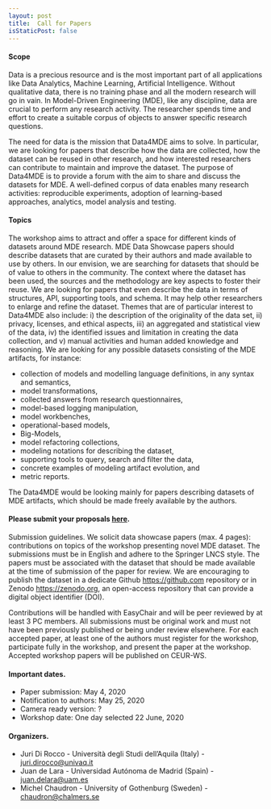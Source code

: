 ```yaml
---
layout: post
title:  Call for Papers
isStaticPost: false
---
```

#### Scope

Data is a precious resource and is the most important part of all applications like Data Analytics, Machine Learning, Artificial Intelligence. Without qualitative data, there is no training phase and all the modern research will go in vain. In Model-Driven Engineering (MDE), like any discipline, data are crucial to perform any research activity. The researcher spends time and effort to create a suitable corpus of objects to answer specific research questions. 

The need for data is the mission that Data4MDE aims to solve.  In particular,  we are looking for papers that describe how the data are collected, how the dataset can be reused in other research, and how interested researchers can contribute to maintain and improve the dataset. The purpose of Data4MDE is to provide a forum with the aim to share and discuss the datasets for MDE. A well-defined corpus of data enables many research activities: reproducible experiments, adoption of learning-based approaches, analytics, model analysis and testing. 

#### Topics
The workshop aims to attract and offer a space for different kinds of datasets around MDE research. MDE Data Showcase papers should describe datasets that are curated by their authors and made available to use by others. In our envision, we are searching for datasets that should be of value to others in the community. The context where the dataset has been used, the sources and the methodology are key aspects to foster their reuse. We are looking for papers that even describe the data in terms of structures, API, supporting tools, and schema.  It may help other researchers to enlarge and refine the dataset. Themes that are of particular interest to Data4MDE  also include: i) the description of the originality of the data set, ii) privacy,  licenses, and ethical aspects, iii) an aggregated and statistical view of the data, iv) the identified issues and limitation in creating the data collection,  and v) manual activities and human added knowledge and reasoning.
We are looking for any possible datasets consisting of the MDE artifacts, for instance:

* collection of models and modelling language definitions, in any syntax and semantics,
* model transformations,
* collected answers from research questionnaires,
* model-based logging manipulation,
* model workbenches,
* operational-based models,
* Big-Models,
* model refactoring collections,
* modeling notations for describing the dataset,
* supporting tools to query, search and filter the data,
* concrete examples of  modeling artifact evolution, and
* metric reports.
 
 The Data4MDE would be looking mainly for papers describing datasets of MDE artifacts, which should be made freely available by the authors.
  
#### Please submit your proposals [here](https://easychair.org/conferences/?conf=data4mde2020).

Submission guidelines. We solicit data showcase papers (max. 4 pages): contributions on topics of the workshop presenting novel MDE dataset.
The submissions must be in English and adhere to the Springer LNCS style.
The papers must be associated with the dataset that should be made available at the time of submission of the paper for review. We are encouraging to publish the dataset in a dedicate Github https://github.com repository or in Zenodo https://zenodo.org, an open-access repository that can provide a digital object identifier (DOI).

Contributions will be handled with EasyChair and will be peer reviewed by at least 3 PC members. 
All submissions must be original work and must not have been previously published or being under review elsewhere. For each accepted paper, at least one of the authors must register for the workshop, participate fully in the workshop, and present the paper at the workshop. Accepted workshop papers will be published on CEUR-WS.

#### Important dates.
* Paper submission: May 4, 2020
* Notification to authors: May 25, 2020
* Camera ready version: ?
* Workshop date: One day selected 22 June, 2020


#### Organizers.

* Juri Di Rocco - Università degli Studi dell’Aquila (Italy) - juri.dirocco@univaq.it 
* Juan de Lara - Universidad  Autónoma  de Madrid (Spain) - juan.delara@uam.es
* Michel Chaudron - University of Gothenburg (Sweden) - chaudron@chalmers.se 


